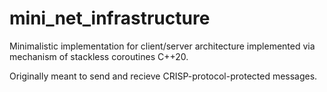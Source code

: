 # mini_net_infrastructure

Minimalistic implementation for client/server architecture implemented via mechanism of stackless coroutines C++20.

Originally meant to send and recieve CRISP-protocol-protected messages.